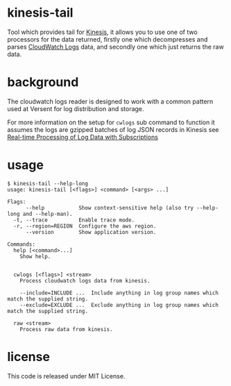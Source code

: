 # kinesis-tail

Tool which provides tail for [Kinesis](https://aws.amazon.com/kinesis/streams/), it allows you to use one of two processors for the data returned, firstly one which decompresses and parses [CloudWatch Logs](http://docs.aws.amazon.com/AmazonCloudWatch/latest/logs/WhatIsCloudWatchLogs.html) data, and secondly one which just returns the raw data.

# background

The cloudwatch logs reader is designed to work with a common pattern used at Versent for log distribution and storage.

For more information on the setup for `cwlogs` sub command to function it assumes the logs are gzipped batches of log JSON records in Kinesis see [Real-time Processing of Log Data with Subscriptions](http://docs.aws.amazon.com/AmazonCloudWatch/latest/logs/CreateDestination.html)

# usage

```
$ kinesis-tail --help-long
usage: kinesis-tail [<flags>] <command> [<args> ...]

Flags:
      --help           Show context-sensitive help (also try --help-long and --help-man).
  -t, --trace          Enable trace mode.
  -r, --region=REGION  Configure the aws region.
      --version        Show application version.

Commands:
  help [<command>...]
    Show help.


  cwlogs [<flags>] <stream>
    Process cloudwatch logs data from kinesis.

    --include=INCLUDE ...  Include anything in log group names which match the supplied string.
    --exclude=EXCLUDE ...  Exclude anything in log group names which match the supplied string.

  raw <stream>
    Process raw data from kinesis.

```

# license

This code is released under MIT License.


